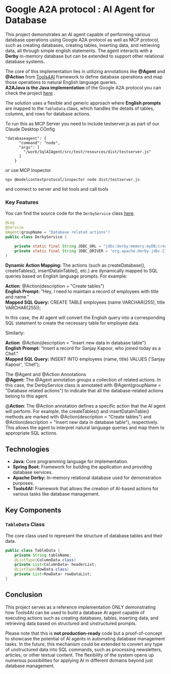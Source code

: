 # Google A2A protocol : AI Agent for Database

This project demonstrates an AI agent capable of performing various database operations using Google A2A protocol  as well as MCP protocol, such as creating databases, creating tables, inserting data, and retrieving data, all through simple english statements. The agent interacts with a **Derby** in-memory database but can be extended to support other relational database systems.

The core of this implementation lies in utilizing annotations like **@Agent** and **@Action** from [Tools4AI](https://github.com/vishalmysore/tools4ai) framework to define database operations and map those operations to natural English language queries.    
**A2AJava is the Java implementation** of the Google A2A protocol you can check the project [here](https://github.com/vishalmysore/a2ajava) .

The solution uses a flexible and generic approach where **English prompts** are mapped to the `TableData` class, which handles the details of tables, columns, and rows for database actions.


To run this as MCP Server you need to include testserver.js as part of our Claude Desktop COnfig

``` 
"databaseagent": {
      "command": "node",
      "args": [
        "/work/SqlAIAgent/src/test/resources/dist/testserver.js"
      ]
    } 
```  
or use MCP Inspector 

```  
npx @modelcontextprotocol/inspector node dist/testserver.js
```

and connect to server and list tools and call tools 


### Key Features
You can find the source code for the `DerbyService` class [here](src/main/java/io/github/vishalmysore/service/DerbyService.java).  

```java
@Log
@Service
@Agent(groupName = "Database related actions")
public class DerbyService {

    private static final String JDBC_URL = "jdbc:derby:memory:myDB;create=true";
    private static final String JDBC_DRIVER = "org.apache.derby.jdbc.ClientDriver";
}
```

**Dynamic Action Mapping:** The actions (such as createDatabase(), createTables(), insertDataInTable(), etc.) are dynamically mapped to SQL queries based on English language prompts. For example:

**Action**: @Action(description = "Create tables")  
**English Prompt:** "Hey, I need to maintain a record of employees with title and name."  
**Mapped SQL Query:** CREATE TABLE employees (name VARCHAR(255), title VARCHAR(255));  

In this case, the AI agent will convert the English query into a corresponding SQL statement to create the necessary table for employee data.

Similarly:

**Action**: @Action(description = "Insert new data in database table")  
**English Prompt:** "Insert a record for Sanjay Kapoor, who joined today as a Chef."  
**Mapped SQL Query:** INSERT INTO employees (name, title) VALUES ('Sanjay Kapoor', 'Chef');  

The @Agent and @Action Annotations  
**@Agent:** The @Agent annotation groups a collection of related actions. In this case, the DerbyService class is annotated with @Agent(groupName = "Database related actions") to indicate that all the database-related actions belong to this agent.

@**Action**: The @Action annotation defines a specific action that the AI agent will perform. For example, the createTables() and insertDataInTable() methods are marked with @Action(description = "Create tables") and @Action(description = "Insert new data in database table"), respectively. This allows the agent to interpret natural language queries and map them to appropriate SQL actions.




## Technologies

- **Java:** Core programming language for implementation.
- **Spring Boot:** Framework for building the application and providing database services.
- **Apache Derby:** In-memory relational database used for demonstration purposes.
- **Tools4AI:** Framework that allows the creation of AI-based actions for various tasks like database management.

## Key Components

### `TableData` Class

The core class used to represent the structure of database tables and their data.

```java
public class TableData {
    private String tableName;
    @ListType(ColumnData.class)
    private List<ColumnData> headerList;
    @ListType(RowData.class)
    private List<RowData> rowDataList;
}
```

## Conclusion
This project serves as a reference implementation ONLY demonstrating how Tools4AI can be used to build a database AI agent capable of executing actions such as creating databases, tables, inserting data, and retrieving data based on structured and unstructured prompts.

Please note that this is **not production-ready** code but a proof-of-concept to showcase the potential of AI agents in automating database management tasks. In the future, this mechanism could be extended to convert any type of unstructured data into SQL commands, such as processing newsletters, articles, or other textual content. The flexibility of the system opens up numerous possibilities for applying AI in different domains beyond just database management.

